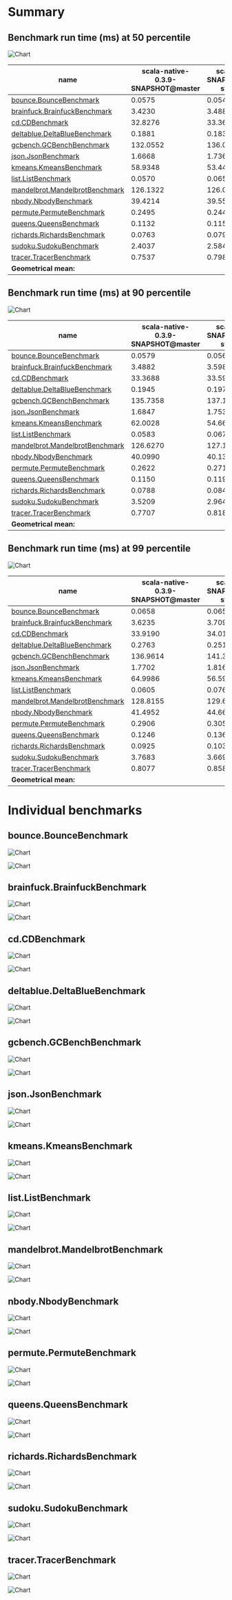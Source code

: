 # Summary
## Benchmark run time (ms) at 50 percentile 
![Chart](relative_percentile_50.png)

|name | scala-native-0.3.9-SNAPSHOT@master | scala-native-0.3.9-SNAPSHOT@concurrent-sweep-ur@origin | |
| -- | -- | -- | -- |
|[bounce.BounceBenchmark](#bouncebouncebenchmark)|0.0575|0.0546|__-4.97%__|
|[brainfuck.BrainfuckBenchmark](#brainfuckbrainfuckbenchmark)|3.4230|3.4883|+1.91%|
|[cd.CDBenchmark](#cdcdbenchmark)|32.8276|33.3698|+1.65%|
|[deltablue.DeltaBlueBenchmark](#deltabluedeltabluebenchmark)|0.1881|0.1832|__-2.57%__|
|[gcbench.GCBenchBenchmark](#gcbenchgcbenchbenchmark)|132.0552|136.0267|+3.01%|
|[json.JsonBenchmark](#jsonjsonbenchmark)|1.6668|1.7366|+4.18%|
|[kmeans.KmeansBenchmark](#kmeanskmeansbenchmark)|58.9348|53.4418|__-9.32%__|
|[list.ListBenchmark](#listlistbenchmark)|0.0570|0.0659|+15.59%|
|[mandelbrot.MandelbrotBenchmark](#mandelbrotmandelbrotbenchmark)|126.1322|126.0166|__-0.09%__|
|[nbody.NbodyBenchmark](#nbodynbodybenchmark)|39.4214|39.5578|+0.35%|
|[permute.PermuteBenchmark](#permutepermutebenchmark)|0.2495|0.2444|__-2.05%__|
|[queens.QueensBenchmark](#queensqueensbenchmark)|0.1132|0.1152|+1.77%|
|[richards.RichardsBenchmark](#richardsrichardsbenchmark)|0.0763|0.0795|+4.31%|
|[sudoku.SudokuBenchmark](#sudokusudokubenchmark)|2.4037|2.5842|+7.51%|
|[tracer.TracerBenchmark](#tracertracerbenchmark)|0.7537|0.7981|+5.90%|
| __Geometrical mean:__|| |+1.66%|
## Benchmark run time (ms) at 90 percentile 
![Chart](relative_percentile_90.png)

|name | scala-native-0.3.9-SNAPSHOT@master | scala-native-0.3.9-SNAPSHOT@concurrent-sweep-ur@origin | |
| -- | -- | -- | -- |
|[bounce.BounceBenchmark](#bouncebouncebenchmark)|0.0579|0.0562|__-2.98%__|
|[brainfuck.BrainfuckBenchmark](#brainfuckbrainfuckbenchmark)|3.4882|3.5985|+3.16%|
|[cd.CDBenchmark](#cdcdbenchmark)|33.3688|33.5906|+0.66%|
|[deltablue.DeltaBlueBenchmark](#deltabluedeltabluebenchmark)|0.1945|0.1978|+1.68%|
|[gcbench.GCBenchBenchmark](#gcbenchgcbenchbenchmark)|135.7358|137.1342|+1.03%|
|[json.JsonBenchmark](#jsonjsonbenchmark)|1.6847|1.7538|+4.10%|
|[kmeans.KmeansBenchmark](#kmeanskmeansbenchmark)|62.0028|54.6628|__-11.84%__|
|[list.ListBenchmark](#listlistbenchmark)|0.0583|0.0676|+15.95%|
|[mandelbrot.MandelbrotBenchmark](#mandelbrotmandelbrotbenchmark)|126.6270|127.1166|+0.39%|
|[nbody.NbodyBenchmark](#nbodynbodybenchmark)|40.0990|40.1348|+0.09%|
|[permute.PermuteBenchmark](#permutepermutebenchmark)|0.2622|0.2716|+3.57%|
|[queens.QueensBenchmark](#queensqueensbenchmark)|0.1150|0.1191|+3.58%|
|[richards.RichardsBenchmark](#richardsrichardsbenchmark)|0.0788|0.0841|+6.76%|
|[sudoku.SudokuBenchmark](#sudokusudokubenchmark)|3.5209|2.9641|__-15.81%__|
|[tracer.TracerBenchmark](#tracertracerbenchmark)|0.7707|0.8188|+6.25%|
| __Geometrical mean:__|| |+0.84%|
## Benchmark run time (ms) at 99 percentile 
![Chart](relative_percentile_99.png)

|name | scala-native-0.3.9-SNAPSHOT@master | scala-native-0.3.9-SNAPSHOT@concurrent-sweep-ur@origin | |
| -- | -- | -- | -- |
|[bounce.BounceBenchmark](#bouncebouncebenchmark)|0.0658|0.0656|__-0.33%__|
|[brainfuck.BrainfuckBenchmark](#brainfuckbrainfuckbenchmark)|3.6235|3.7090|+2.36%|
|[cd.CDBenchmark](#cdcdbenchmark)|33.9190|34.0164|+0.29%|
|[deltablue.DeltaBlueBenchmark](#deltabluedeltabluebenchmark)|0.2763|0.2513|__-9.07%__|
|[gcbench.GCBenchBenchmark](#gcbenchgcbenchbenchmark)|136.9614|141.3742|+3.22%|
|[json.JsonBenchmark](#jsonjsonbenchmark)|1.7702|1.8164|+2.61%|
|[kmeans.KmeansBenchmark](#kmeanskmeansbenchmark)|64.9986|56.5972|__-12.93%__|
|[list.ListBenchmark](#listlistbenchmark)|0.0605|0.0769|+27.22%|
|[mandelbrot.MandelbrotBenchmark](#mandelbrotmandelbrotbenchmark)|128.8155|129.6309|+0.63%|
|[nbody.NbodyBenchmark](#nbodynbodybenchmark)|41.4952|44.6635|+7.64%|
|[permute.PermuteBenchmark](#permutepermutebenchmark)|0.2906|0.3055|+5.14%|
|[queens.QueensBenchmark](#queensqueensbenchmark)|0.1246|0.1363|+9.43%|
|[richards.RichardsBenchmark](#richardsrichardsbenchmark)|0.0925|0.1036|+12.01%|
|[sudoku.SudokuBenchmark](#sudokusudokubenchmark)|3.7683|3.6699|__-2.61%__|
|[tracer.TracerBenchmark](#tracertracerbenchmark)|0.8077|0.8581|+6.23%|
| __Geometrical mean:__|| |+3.08%|
# Individual benchmarks
## bounce.BounceBenchmark
![Chart](percentile_bounce.BounceBenchmark.png)

![Chart](example_run_3_bounce.BounceBenchmark.png)

## brainfuck.BrainfuckBenchmark
![Chart](percentile_brainfuck.BrainfuckBenchmark.png)

![Chart](example_run_3_brainfuck.BrainfuckBenchmark.png)

## cd.CDBenchmark
![Chart](percentile_cd.CDBenchmark.png)

![Chart](example_run_3_cd.CDBenchmark.png)

## deltablue.DeltaBlueBenchmark
![Chart](percentile_deltablue.DeltaBlueBenchmark.png)

![Chart](example_run_3_deltablue.DeltaBlueBenchmark.png)

## gcbench.GCBenchBenchmark
![Chart](percentile_gcbench.GCBenchBenchmark.png)

![Chart](example_run_3_gcbench.GCBenchBenchmark.png)

## json.JsonBenchmark
![Chart](percentile_json.JsonBenchmark.png)

![Chart](example_run_3_json.JsonBenchmark.png)

## kmeans.KmeansBenchmark
![Chart](percentile_kmeans.KmeansBenchmark.png)

![Chart](example_run_3_kmeans.KmeansBenchmark.png)

## list.ListBenchmark
![Chart](percentile_list.ListBenchmark.png)

![Chart](example_run_3_list.ListBenchmark.png)

## mandelbrot.MandelbrotBenchmark
![Chart](percentile_mandelbrot.MandelbrotBenchmark.png)

![Chart](example_run_3_mandelbrot.MandelbrotBenchmark.png)

## nbody.NbodyBenchmark
![Chart](percentile_nbody.NbodyBenchmark.png)

![Chart](example_run_3_nbody.NbodyBenchmark.png)

## permute.PermuteBenchmark
![Chart](percentile_permute.PermuteBenchmark.png)

![Chart](example_run_3_permute.PermuteBenchmark.png)

## queens.QueensBenchmark
![Chart](percentile_queens.QueensBenchmark.png)

![Chart](example_run_3_queens.QueensBenchmark.png)

## richards.RichardsBenchmark
![Chart](percentile_richards.RichardsBenchmark.png)

![Chart](example_run_3_richards.RichardsBenchmark.png)

## sudoku.SudokuBenchmark
![Chart](percentile_sudoku.SudokuBenchmark.png)

![Chart](example_run_3_sudoku.SudokuBenchmark.png)

## tracer.TracerBenchmark
![Chart](percentile_tracer.TracerBenchmark.png)

![Chart](example_run_3_tracer.TracerBenchmark.png)

